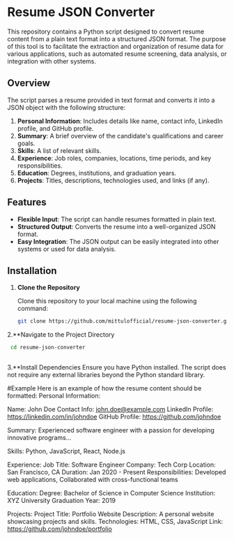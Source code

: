 # Resume JSON Converter

This repository contains a Python script designed to convert resume content from a plain text format into a structured JSON format. The purpose of this tool is to facilitate the extraction and organization of resume data for various applications, such as automated resume screening, data analysis, or integration with other systems.

## Overview

The script parses a resume provided in text format and converts it into a JSON object with the following structure:

1. **Personal Information**: Includes details like name, contact info, LinkedIn profile, and GitHub profile.
2. **Summary**: A brief overview of the candidate's qualifications and career goals.
3. **Skills**: A list of relevant skills.
4. **Experience**: Job roles, companies, locations, time periods, and key responsibilities.
5. **Education**: Degrees, institutions, and graduation years.
6. **Projects**: Titles, descriptions, technologies used, and links (if any).

## Features

- **Flexible Input**: The script can handle resumes formatted in plain text.
- **Structured Output**: Converts the resume into a well-organized JSON format.
- **Easy Integration**: The JSON output can be easily integrated into other systems or used for data analysis.

## Installation

1. **Clone the Repository**

   Clone this repository to your local machine using the following command:

   ```bash
   git clone https://github.com/mittulofficial/resume-json-converter.git
2.**Navigate to the Project Directory

   ```bash
    cd resume-json-converter
    
 ```

3.**Install Dependencies
Ensure you have Python installed. The script does not require any external libraries beyond the Python standard library.


#Example
Here is an example of how the resume content should be formatted:
Personal Information:

Name: John Doe
Contact Info: john.doe@example.com
LinkedIn Profile: https://linkedin.com/in/johndoe
GitHub Profile: https://github.com/johndoe

Summary:
Experienced software engineer with a passion for developing innovative programs...

Skills:
Python, JavaScript, React, Node.js

Experience:
Job Title: Software Engineer
Company: Tech Corp
Location: San Francisco, CA
Duration: Jan 2020 - Present
Responsibilities: Developed web applications, Collaborated with cross-functional teams

Education:
Degree: Bachelor of Science in Computer Science
Institution: XYZ University
Graduation Year: 2019

Projects:
Project Title: Portfolio Website
Description: A personal website showcasing projects and skills.
Technologies: HTML, CSS, JavaScript
Link: https://github.com/johndoe/portfolio


